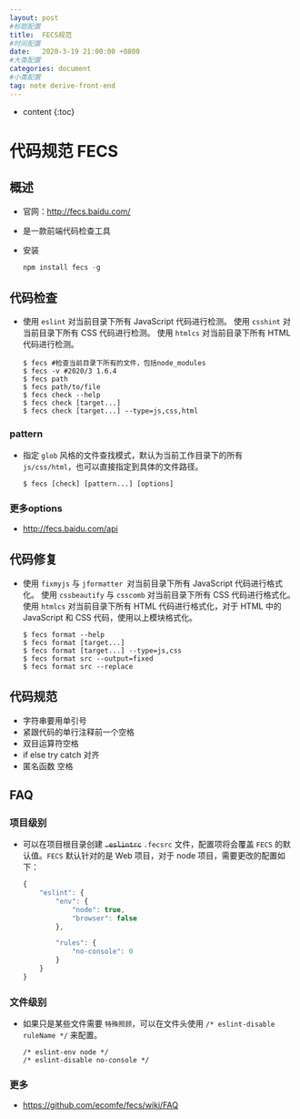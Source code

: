 ```yaml
---
layout: post
#标题配置
title:  FECS规范
#时间配置
date:   2020-3-19 21:00:00 +0800
#大类配置
categories: document
#小类配置
tag: note derive-front-end
---
```


* content
{:toc}

#  代码规范 FECS

## 概述

+ 官网：http://fecs.baidu.com/

+ 是一款前端代码检查工具

+ 安装

  ```js
  npm install fecs -g
  ```

## 代码检查

+ 使用 `eslint` 对当前目录下所有 JavaScript 代码进行检测。 使用 `csshint` 对当前目录下所有 CSS 代码进行检测。 使用 `htmlcs` 对当前目录下所有 HTML代码进行检测。

  ```shell
  $ fecs #检查当前目录下所有的文件，包括node_modules
  $ fecs -v #2020/3 1.6.4
  $ fecs path
  $ fecs path/to/file
  $ fecs check --help
  $ fecs check [target...]
  $ fecs check [target...] --type=js,css,html
  ```

### pattern

+ 指定 `glob` 风格的文件查找模式，默认为当前工作目录下的所有 `js/css/html`，也可以直接指定到具体的文件路径。

  ```shell
  $ fecs [check] [pattern...] [options]
  ```

### 更多options

+ http://fecs.baidu.com/api

## 代码修复

+ 使用 `fixmyjs` 与 `jformatter `对当前目录下所有 JavaScript 代码进行格式化。 使用 `cssbeautify` 与 `csscomb` 对当前目录下所有 CSS 代码进行格式化。 使用 `htmlcs` 对当前目录下所有 HTML 代码进行格式化，对于 HTML 中的 JavaScript 和 CSS 代码，使用以上模块格式化。

  ```shell
  $ fecs format --help
  $ fecs format [target...]
  $ fecs format [target...] --type=js,css
  $ fecs format src --output=fixed
  $ fecs format src --replace
  ```

## 代码规范

+ 字符串要用单引号
+ 紧跟代码的单行注释前一个空格
+ 双目运算符空格
+ if else try catch 对齐
+ 匿名函数 空格

## FAQ

### 项目级别

+ 可以在项目根目录创建 ~~`.eslintrc`~~ `.fecsrc` 文件，配置项将会覆盖 `FECS` 的默认值。`FECS` 默认针对的是 Web 项目，对于 node 项目，需要更改的配置如下：

  ```js
  {
      "eslint": {
          "env": {
              "node": true,
              "browser": false
          },
  
          "rules": {
              "no-console": 0
          }
      }
  }
  ```

### 文件级别

+ 如果只是某些文件需要 `特殊照顾`，可以在文件头使用 `/* eslint-disable ruleName */` 来配置。

  ```
  /* eslint-env node */
  /* eslint-disable no-console */
  ```

### 更多

+ https://github.com/ecomfe/fecs/wiki/FAQ